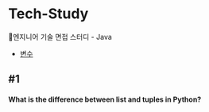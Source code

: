 # Tech-Study
📂엔지니어 기술 면접 스터디 - Java
- [변수](#1)




























































## #1
#### What is the difference between list and tuples in Python?
